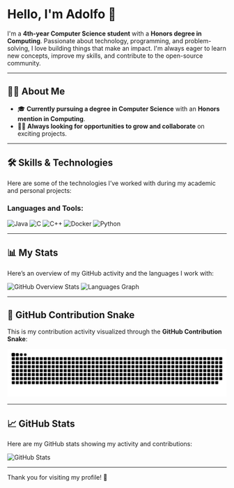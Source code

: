 # Hello, I'm Adolfo 👋

I'm a **4th-year Computer Science student** with a **Honors degree in Computing**. Passionate about technology, programming, and problem-solving, I love building things that make an impact. I'm always eager to learn new concepts, improve my skills, and contribute to the open-source community.

---

## 👨‍💻 About Me

- 🎓 **Currently pursuing a degree in Computer Science** with an **Honors mention in Computing**.
- 🧑‍🏫 **Always looking for opportunities to grow and collaborate** on exciting projects.

---

## 🛠️ Skills & Technologies

Here are some of the technologies I’ve worked with during my academic and personal projects:

### Languages and Tools:

![Java](https://img.shields.io/badge/Java-%23ED8B00.svg?style=for-the-badge&logo=java&logoColor=white)
![C](https://img.shields.io/badge/C-%2300599C.svg?style=for-the-badge&logo=c&logoColor=white)
![C++](https://img.shields.io/badge/C++-%2300599C.svg?style=for-the-badge&logo=c%2B%2B&logoColor=white)
![Docker](https://img.shields.io/badge/Docker-%230db7ed.svg?style=for-the-badge&logo=docker&logoColor=white)
![Python](https://img.shields.io/badge/Python-%2314354C.svg?style=for-the-badge&logo=python&logoColor=white)

---

## 📊 My Stats

Here’s an overview of my GitHub activity and the languages I work with:

<div>
  <img src="https://raw.githubusercontent.com/AdolfoGomezMorera/github-stats-transparent/output/generated/overview.svg" alt="GitHub Overview Stats"/>
  <img src="https://raw.githubusercontent.com/AdolfoGomezMorera/github-stats-transparent/output/generated/languages.svg" alt="Languages Graph"/>
</div>

---

## 🐍 GitHub Contribution Snake

This is my contribution activity visualized through the **GitHub Contribution Snake**:

<div>
  <img src="https://raw.githubusercontent.com/jggomeztocino/jggomeztocino/output/github-contribution-grid-snake-dark.svg" alt="Contribution Snake"/>
</div>

---

## 📈 GitHub Stats

Here are my GitHub stats showing my activity and contributions:

![GitHub Stats](https://github-readme-stats.vercel.app/api?username=AdolfoGomezMorera&show_icons=true&count_private=true&hide_title=true&hide=prs&theme=radical)

---

Thank you for visiting my profile! 🚀
